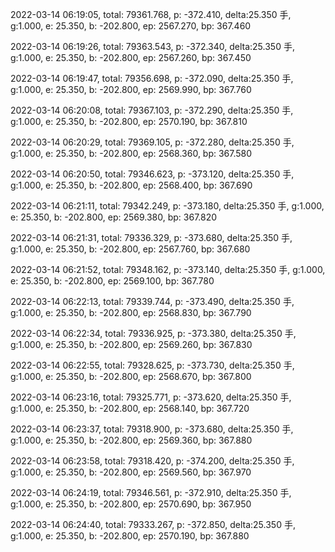 2022-03-14 06:19:05, total: 79361.768, p: -372.410, delta:25.350 手, g:1.000, e: 25.350, b: -202.800, ep: 2567.270, bp: 367.460

2022-03-14 06:19:26, total: 79363.543, p: -372.340, delta:25.350 手, g:1.000, e: 25.350, b: -202.800, ep: 2567.260, bp: 367.450

2022-03-14 06:19:47, total: 79356.698, p: -372.090, delta:25.350 手, g:1.000, e: 25.350, b: -202.800, ep: 2569.990, bp: 367.760

2022-03-14 06:20:08, total: 79367.103, p: -372.290, delta:25.350 手, g:1.000, e: 25.350, b: -202.800, ep: 2570.190, bp: 367.810

2022-03-14 06:20:29, total: 79369.105, p: -372.280, delta:25.350 手, g:1.000, e: 25.350, b: -202.800, ep: 2568.360, bp: 367.580

2022-03-14 06:20:50, total: 79346.623, p: -373.120, delta:25.350 手, g:1.000, e: 25.350, b: -202.800, ep: 2568.400, bp: 367.690

2022-03-14 06:21:11, total: 79342.249, p: -373.180, delta:25.350 手, g:1.000, e: 25.350, b: -202.800, ep: 2569.380, bp: 367.820

2022-03-14 06:21:31, total: 79336.329, p: -373.680, delta:25.350 手, g:1.000, e: 25.350, b: -202.800, ep: 2567.760, bp: 367.680

2022-03-14 06:21:52, total: 79348.162, p: -373.140, delta:25.350 手, g:1.000, e: 25.350, b: -202.800, ep: 2569.100, bp: 367.780

2022-03-14 06:22:13, total: 79339.744, p: -373.490, delta:25.350 手, g:1.000, e: 25.350, b: -202.800, ep: 2568.830, bp: 367.790

2022-03-14 06:22:34, total: 79336.925, p: -373.380, delta:25.350 手, g:1.000, e: 25.350, b: -202.800, ep: 2569.260, bp: 367.830

2022-03-14 06:22:55, total: 79328.625, p: -373.730, delta:25.350 手, g:1.000, e: 25.350, b: -202.800, ep: 2568.670, bp: 367.800

2022-03-14 06:23:16, total: 79325.771, p: -373.620, delta:25.350 手, g:1.000, e: 25.350, b: -202.800, ep: 2568.140, bp: 367.720

2022-03-14 06:23:37, total: 79318.900, p: -373.680, delta:25.350 手, g:1.000, e: 25.350, b: -202.800, ep: 2569.360, bp: 367.880

2022-03-14 06:23:58, total: 79318.420, p: -374.200, delta:25.350 手, g:1.000, e: 25.350, b: -202.800, ep: 2569.560, bp: 367.970

2022-03-14 06:24:19, total: 79346.561, p: -372.910, delta:25.350 手, g:1.000, e: 25.350, b: -202.800, ep: 2570.690, bp: 367.950

2022-03-14 06:24:40, total: 79333.267, p: -372.850, delta:25.350 手, g:1.000, e: 25.350, b: -202.800, ep: 2570.190, bp: 367.880